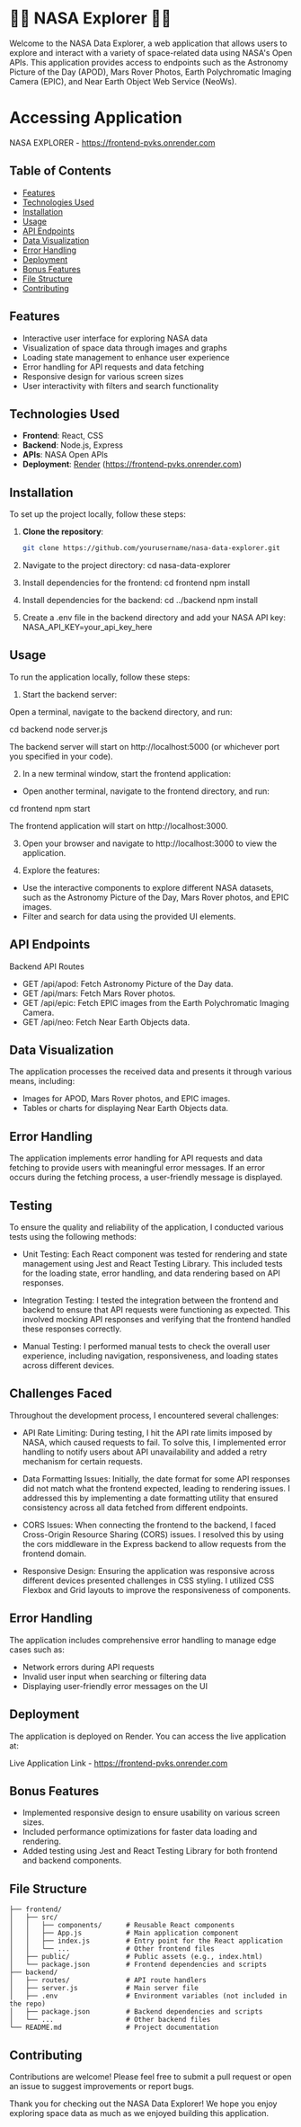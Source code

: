 # 🚀🌌 NASA Explorer 🚀🌌

Welcome to the NASA Data Explorer, a web application that allows users to explore and interact with a variety of space-related data using NASA's Open APIs. This application provides access to endpoints such as the Astronomy Picture of the Day (APOD), Mars Rover Photos, Earth Polychromatic Imaging Camera (EPIC), and Near Earth Object Web Service (NeoWs).

# Accessing Application

NASA EXPLORER - https://frontend-pvks.onrender.com

## Table of Contents

- [Features](#features)
- [Technologies Used](#technologies-used)
- [Installation](#installation)
- [Usage](#usage)
- [API Endpoints](#api-endpoints)
- [Data Visualization](#data-visualization)
- [Error Handling](#error-handling)
- [Deployment](#deployment)
- [Bonus Features](#bonus-features)
- [File Structure](#file-structure)
- [Contributing](#contributing)

## Features

- Interactive user interface for exploring NASA data
- Visualization of space data through images and graphs
- Loading state management to enhance user experience
- Error handling for API requests and data fetching
- Responsive design for various screen sizes
- User interactivity with filters and search functionality

## Technologies Used

- **Frontend**: React, CSS
- **Backend**: Node.js, Express
- **APIs**: NASA Open APIs
- **Deployment**: [Render](https://render.com/) (https://frontend-pvks.onrender.com)

## Installation

To set up the project locally, follow these steps:

1. **Clone the repository**:
   ```bash
   git clone https://github.com/yourusername/nasa-data-explorer.git

2. Navigate to the project directory:
cd nasa-data-explorer

3. Install dependencies for the frontend:
cd frontend
npm install

4. Install dependencies for the backend:
cd ../backend
npm install

5. Create a .env file in the backend directory and add your NASA API key:
NASA_API_KEY=your_api_key_here

## Usage
To run the application locally, follow these steps:

1. Start the backend server:

Open a terminal, navigate to the backend directory, and run:

cd backend
node server.js

The backend server will start on http://localhost:5000 (or whichever port you specified in your code).

2. In a new terminal window, start the frontend application:

- Open another terminal, navigate to the frontend directory, and run:

cd frontend
npm start

The frontend application will start on http://localhost:3000.

3. Open your browser and navigate to http://localhost:3000 to view the application.

4. Explore the features:

- Use the interactive components to explore different NASA datasets, such as the Astronomy Picture of the Day, Mars Rover photos, and EPIC images.
- Filter and search for data using the provided UI elements.

## API Endpoints
Backend API Routes
- GET /api/apod: Fetch Astronomy Picture of the Day data.
- GET /api/mars: Fetch Mars Rover photos.
- GET /api/epic: Fetch EPIC images from the Earth Polychromatic Imaging Camera.
- GET /api/neo: Fetch Near Earth Objects data.

## Data Visualization
The application processes the received data and presents it through various means, including:

- Images for APOD, Mars Rover photos, and EPIC images.
- Tables or charts for displaying Near Earth Objects data.

## Error Handling
The application implements error handling for API requests and data fetching to provide users with meaningful error messages. If an error occurs during the fetching process, a user-friendly message is displayed.

## Testing
To ensure the quality and reliability of the application, I conducted various tests using the following methods:

- Unit Testing: Each React component was tested for rendering and state management using Jest and React Testing Library. This included tests for the loading state, error handling, and data rendering based on API responses.

- Integration Testing: I tested the integration between the frontend and backend to ensure that API requests were functioning as expected. This involved mocking API responses and verifying that the frontend handled these responses correctly.

- Manual Testing: I performed manual tests to check the overall user experience, including navigation, responsiveness, and loading states across different devices.

## Challenges Faced
Throughout the development process, I encountered several challenges:

- API Rate Limiting: During testing, I hit the API rate limits imposed by NASA, which caused requests to fail. To solve this, I implemented error handling to notify users about API unavailability and added a retry mechanism for certain requests.

- Data Formatting Issues: Initially, the date format for some API responses did not match what the frontend expected, leading to rendering issues. I addressed this by implementing a date formatting utility that ensured consistency across all data fetched from different endpoints.

- CORS Issues: When connecting the frontend to the backend, I faced Cross-Origin Resource Sharing (CORS) issues. I resolved this by using the cors middleware in the Express backend to allow requests from the frontend domain.

- Responsive Design: Ensuring the application was responsive across different devices presented challenges in CSS styling. I utilized CSS Flexbox and Grid layouts to improve the responsiveness of components.

## Error Handling
The application includes comprehensive error handling to manage edge cases such as:

- Network errors during API requests
- Invalid user input when searching or filtering data
- Displaying user-friendly error messages on the UI

## Deployment
The application is deployed on Render. You can access the live application at:

Live Application Link - https://frontend-pvks.onrender.com

## Bonus Features
- Implemented responsive design to ensure usability on various screen sizes.
- Included performance optimizations for faster data loading and rendering.
- Added testing using Jest and React Testing Library for both frontend and backend components.

## File Structure
```
├── frontend/
│   ├── src/
│   │   ├── components/      # Reusable React components
│   │   ├── App.js           # Main application component
│   │   ├── index.js         # Entry point for the React application
│   │   └── ...              # Other frontend files
│   ├── public/              # Public assets (e.g., index.html)
│   └── package.json         # Frontend dependencies and scripts
├── backend/
│   ├── routes/              # API route handlers
│   ├── server.js            # Main server file
│   ├── .env                 # Environment variables (not included in the repo)
│   ├── package.json         # Backend dependencies and scripts
│   └── ...                  # Other backend files
└── README.md                # Project documentation
```

## Contributing
Contributions are welcome! Please feel free to submit a pull request or open an issue to suggest improvements or report bugs.

Thank you for checking out the NASA Data Explorer! We hope you enjoy exploring space data as much as we enjoyed building this application.
